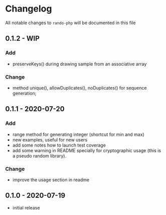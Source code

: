 # Changelog

All notable changes to `rando-php` will be documented in this file
## 0.1.2 - WIP

### Add
- preserveKeys() during drawing sample from an associative array
 
### Change
- method unique(), allowDuplicates(), noDuplicates() for sequence generation;


## 0.1.1 - 2020-07-20

### Add
- range method for generating integer (shortcut for min and max)
- new examples, useful for new users
- add some notes how to launch test coverage
- add some warning in README specially for cryptographic usage (this is a pseudo random library).

### Change
- improve the usage section in readme

## 0.1.0 - 2020-07-19

- initial release
